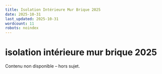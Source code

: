 ```yaml
---
title: Isolation Intérieure Mur Brique 2025
date: 2025-10-31
last_updated: 2025-10-31
wordcount: 11
robots: noindex
---
```


# isolation intérieure mur brique 2025

Contenu non disponible – hors sujet.